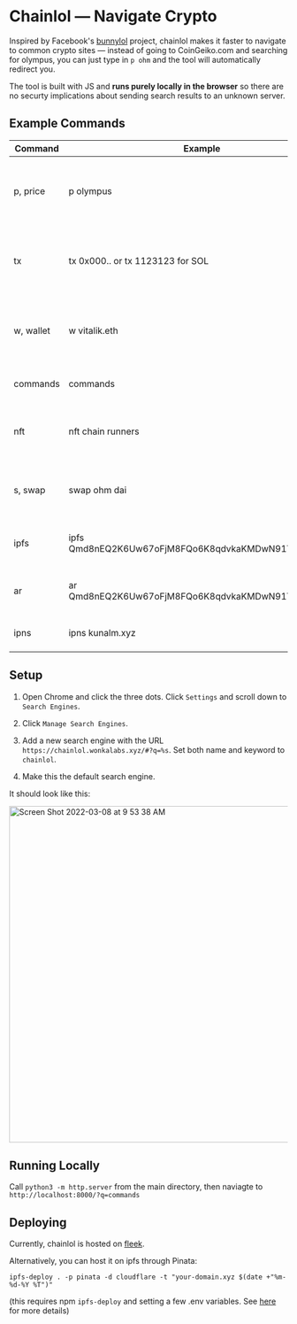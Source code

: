 # Chainlol — Navigate Crypto

Inspired by Facebook's [bunnylol](https://www.quora.com/What-is-Facebooks-bunnylol) project, chainlol makes it faster to navigate to common crypto sites — instead of going to CoinGeiko.com and searching for olympus, you can just type in `p ohm` and the tool will automatically redirect you.

The tool is built with JS and **runs purely locally in the browser** so there are no securty implications about sending search results to an unknown server. 


## Example Commands

Command | Example | Description
--- | --- | ---
p, price | p olympus | Opens CoinGeiko dashboard for the spelled out coin.
tx | tx 0x000.. or tx 1123123 for SOL | Opens Etherscan or Solscan depending on the hash type.
w, wallet | w vitalik.eth | Opens the walllet based on the hash or the ENS name.
commands | commands | Lists available commands.
nft | nft chain runners | Searches for the NFT keyword in the OpeanSea.
s, swap | swap ohm dai | Opens uniswap with the two coins to swap.
ipfs | ipfs Qmd8nEQ2K6Uw67oFjM8FQo6K8qdvkaKMDwN91TBprC7EJ6 | Opens the file with the hash on IPFS.
ar | ar Qmd8nEQ2K6Uw67oFjM8FQo6K8qdvkaKMDwN91TBprC7EJ6 | Opens the file with the hash on ARWeave.
ipns | ipns kunalm.xyz | Opens the domain on IPNS.

## Setup

1. Open Chrome and click the three dots. Click `Settings` and scroll down to `Search Engines`.

2. Click `Manage Search Engines`.

3. Add a new search engine with the URL `https://chainlol.wonkalabs.xyz/#?q=%s`. Set both name and keyword to `chainlol`.

4. Make this the default search engine.

It should look like this:

<img width="608" alt="Screen Shot 2022-03-08 at 9 53 38 AM" src="https://user-images.githubusercontent.com/791388/157298422-564b4a60-c6dd-4c5b-ba59-4647fc6efa5a.png">


## Running Locally

Call `python3 -m http.server` from the main directory, then naviagte to `http://localhost:8000/?q=commands` 

## Deploying

Currently, chainlol is hosted on [fleek](https://fleek.co/).

Alternatively, you can host it on ipfs through Pinata:
```
ipfs-deploy . -p pinata -d cloudflare -t "your-domain.xyz $(date +"%m-%d-%Y %T")"
```

(this requires npm `ipfs-deploy` and setting a few .env variables. See [here](https://kunalm.xyz/posts/ipfs-website.html) for more details)
